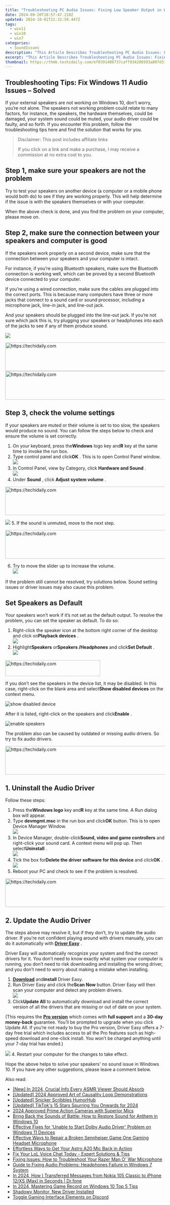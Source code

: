 ```yaml
---
title: "Troubleshooting PC Audio Issues: Fixing Low Speaker Output in Windows 10"
date: 2024-09-26T18:57:47.218Z
updated: 2024-10-01T21:32:59.447Z
tags:
  - win11
  - win10
  - win7
categories:
  - SoundIssues
description: "This Article Describes Troubleshooting PC Audio Issues: Fixing Low Speaker Output in Windows 10"
excerpt: "This Article Describes Troubleshooting PC Audio Issues: Fixing Low Speaker Output in Windows 10"
thumbnail: https://thmb.techidaily.com/ef0391400737caff934206593a807d314ef3298f397300aa8b766972af1af321.jpg
---
```


## Troubleshooting Tips: Fix Windows 11 Audio Issues – Solved

If your external speakers are not working on Windows 10, don’t worry, you’re not alone. The speakers not working problem could relate to many factors, for instance, the speakers, the hardware themselves, could be damaged, your system sound could be muted, your audio driver could be faulty, and so forth. If you encounter this problem, follow the troubleshooting tips here and find the solution that works for you.

>  Disclaimer: This post includes affiliate links
>
>  If you click on a link and make a purchase, I may receive a commission at no extra cost to you.
>

## Step 1, make sure your speakers are not the problem

 Try to test your speakers on another device (a computer or a mobile phone would both do) to see if they are working properly. This will help determine if the issue is with the speakers themselves or with your computer.

 When the above check is done, and you find the problem on your computer, please move on.

## Step 2, make sure the connection between your speakers and computer is good

 If the speakers work properly on a second device, make sure that the connection between your speakers and your computer is intact.

 For instance, if you’re using Bluetooth speakers, make sure the Bluetooth connection is working well, which can be proved by a second Bluetooth device connected to your computer.

 If you’re using a wired connection, make sure the cables are plugged into the correct ports. This is because many computers have three or more jacks that connect to a sound card or sound processor, including a microphone jack, line-in jack, and line-out jack.

 And your speakers should be plugged into the line-out jack. If you’re not sure which jack this is, try plugging your speakers or headphones into each of the jacks to see if any of them produce sound.

![](https://images.drivereasy.com/wp-content/uploads/2016/08/img_57b5314e30c21.png)

<!-- affiliate ads begin -->
<a href="https://sentrypc.7eer.net/c/5597632/398455/3022" target="_top" id="398455">
  <img src="//a.impactradius-go.com/display-ad/3022-398455" border="0" alt="https://techidaily.com" width="728" height="90"/>
</a>
<img height="0" width="0" src="https://sentrypc.7eer.net/i/5597632/398455/3022" style="position:absolute;visibility:hidden;" border="0" />
<!-- affiliate ads end -->

<!-- affiliate ads begin -->
<a href="https://appsumo.8odi.net/c/5597632/2130874/7443" target="_top" id="2130874">
  <img src="//a.impactradius-go.com/display-ad/7443-2130874" border="0" alt="https://techidaily.com" width="728" height="90"/>
</a>
<img height="0" width="0" src="https://appsumo.8odi.net/i/5597632/2130874/7443" style="position:absolute;visibility:hidden;" border="0" />
<!-- affiliate ads end -->

## Step 3, check the volume settings

 If your speakers are muted or their volume is set to too slow, the speakers would produce no sound. You can follow the steps below to check and ensure the volume is set correctly.

1. On your keyboard, press the**Windows** logo key and**R** key at the same time to invoke the run box.
2. Type control panel and click**OK** . This is to open Control Panel window.  
![](https://www.drivereasy.com/wp-content/uploads/2017/12/img_5a379fb55982a.png)
3. In Control Panel, view by Category, click **Hardware and Sound** .  
![](https://www.drivereasy.com/wp-content/uploads/2017/12/img_5a37a0193f08b.jpg)
4. Under **Sound** , click **Adjust system volume** .  

<!-- affiliate ads begin -->
<a href="https://appsumo.8odi.net/c/5597632/2118319/7443" target="_top" id="2118319">
  <img src="//a.impactradius-go.com/display-ad/7443-2118319" border="0" alt="https://techidaily.com" width="728" height="90"/>
</a>
<img height="0" width="0" src="https://appsumo.8odi.net/i/5597632/2118319/7443" style="position:absolute;visibility:hidden;" border="0" />
<!-- affiliate ads end -->

![](https://www.drivereasy.com/wp-content/uploads/2024/06/image-24.png)
5. If the sound is unmuted, move to the next step.

<!-- affiliate ads begin -->
<a href="https://ephamedtechinc.pxf.io/c/5597632/2137207/26400" target="_top" id="2137207">
  <img src="//a.impactradius-go.com/display-ad/26400-2137207" border="0" alt="https://techidaily.com" width="728" height="90"/>
</a>
<img height="0" width="0" src="https://ephamedtechinc.pxf.io/i/5597632/2137207/26400" style="position:absolute;visibility:hidden;" border="0" />
<!-- affiliate ads end -->

6. Try to move the slider up to increase the volume.  
![](https://www.drivereasy.com/wp-content/uploads/2016/08/volume-mixer.jpg)

 If the problem still cannot be resolved, try solutions below. Sound setting issues or driver issues may also cause this problem.

## Set Speakers as Default

 Your speakers won’t work if it’s not set as the default output. To resolve the problem, you can set the speaker as default. To do so:

1. Right-click the speaker icon at the bottom right corner of the desktop and click on**Playback devices** .  
![](https://www.drivereasy.com/wp-content/uploads/2017/09/img_59b11f3def8f1.png)
2. Highlight**Speakers** or**Speakers /Headphones** and click**Set Default** .  
![](https://www.drivereasy.com/wp-content/uploads/2016/08/set-as-default.jpg)

<!-- affiliate ads begin -->
<a href="https://25home.pxf.io/c/5597632/2148642/16836" target="_top" id="2148642">
  <img src="//a.impactradius-go.com/display-ad/16836-2148642" border="0" alt="https://techidaily.com" width="300" height="50"/>
</a>
<img height="0" width="0" src="https://25home.pxf.io/i/5597632/2148642/16836" style="position:absolute;visibility:hidden;" border="0" />
<!-- affiliate ads end -->

 If you don’t see the speakers in the device list, it may be disabled. In this case, right-click on the blank area and select**Show disabled devices** on the context menu.

![show disabled device](https://images.drivereasy.com/wp-content/uploads/2016/08/show-disabled-device.jpg)

 After it is listed, right-click on the speakers and click**Enable** .

![enable speakers](https://images.drivereasy.com/wp-content/uploads/2016/08/enable-speakers.jpg)

 The problem also can be caused by outdated or missing audio drivers. So try to fix audio drivers.

<!-- affiliate ads begin -->
<a href="https://appsumo.8odi.net/c/5597632/2129740/7443" target="_top" id="2129740">
  <img src="//a.impactradius-go.com/display-ad/7443-2129740" border="0" alt="https://techidaily.com" width="728" height="90"/>
</a>
<img height="0" width="0" src="https://appsumo.8odi.net/i/5597632/2129740/7443" style="position:absolute;visibility:hidden;" border="0" />
<!-- affiliate ads end -->

## 1\. Uninstall the Audio Driver

Follow these steps:

1. Press the**Windows logo** key and**R** key at the same time. A Run dialog box will appear.
2. Type **devmgmt.msc** in the run box and click**OK** button. This is to open Device Manager Window.  
![](https://www.drivereasy.com/wp-content/uploads/2016/05/img_57354ce2ad87d.png)
3. In Device Manager, double-click**Sound, video and game controllers** and right-click your sound card. A context menu will pop up. Then select**Uninstall** .  
![](https://www.drivereasy.com/wp-content/uploads/2016/05/img_57355165cc4c9.png)
4. Tick the box for**Delete the driver software for this device** and click**OK** .  
![](https://www.drivereasy.com/wp-content/uploads/2016/05/img_573551f5c1434.png)
5. Reboot your PC and check to see if the problem is resolved.

<!-- affiliate ads begin -->
<a href="https://25home.pxf.io/c/5597632/2148649/16836" target="_top" id="2148649">
  <img src="//a.impactradius-go.com/display-ad/16836-2148649" border="0" alt="https://techidaily.com" width="720" height="90"/>
</a>
<img height="0" width="0" src="https://25home.pxf.io/i/5597632/2148649/16836" style="position:absolute;visibility:hidden;" border="0" />
<!-- affiliate ads end -->

## 2\. Update the Audio Driver

 The steps above may resolve it, but if they don’t, try to update the audio driver. If you’re not confident playing around with drivers manually,  you can do it automatically with **[Driver Easy](https://tools.techidaily.com/drivereasy/download/)**  .

 Driver Easy will automatically recognize your system and find the correct drivers for it. You don’t need to know exactly what system your computer is running, you don’t need to risk downloading and installing the wrong driver, and you don’t need to worry about making a mistake when installing.

1. **[Download](https://tools.techidaily.com/drivereasy/download/)**  and**install** Driver Easy.
2. Run Driver Easy and click the**Scan Now** button. Driver Easy will then scan your computer and detect any problem drivers.  
![](https://www.drivereasy.com/wp-content/uploads/2020/10/6_0_scan-now.jpg)
3. Click**Update All** to automatically download and install the correct version of all the drivers that are missing or out of date on your system.  

 (This requires the **[Pro version](https://tools.techidaily.com/drivereasy/download/)**  which comes with **full support**  and a **30-day money-back**  guarantee. You’ll be prompted to upgrade when you click Update All. If you’re not ready to buy the Pro version, Driver Easy offers a 7-day free trial which includes access to all the Pro features such as high-speed download and one-click install. You won’t be charged anything until your 7-day trial has ended.)  

![](https://www.drivereasy.com/wp-content/uploads/2024/05/Reaktek-audio.jpg)
4. Restart your computer for the changes to take effect.

 Hope the above helps to solve your speakers’ no sound issue in Windows 10\. If you have any other suggestions, please leave a comment below.

<ins class="adsbygoogle"
     style="display:block"
     data-ad-format="autorelaxed"
     data-ad-client="ca-pub-7571918770474297"
     data-ad-slot="1223367746"></ins>

<ins class="adsbygoogle"
     style="display:block"
     data-ad-client="ca-pub-7571918770474297"
     data-ad-slot="8358498916"
     data-ad-format="auto"
     data-full-width-responsive="true"></ins>

<span class="atpl-alsoreadstyle">Also read:</span>
<div><ul>
<li><a href="https://youtube-webster.techidaily.com/n-2024-crucial-info-every-asmr-viewer-should-absorb/"><u>[New] In 2024, Crucial Info Every ASMR Viewer Should Absorb</u></a></li>
<li><a href="https://fox-helps.techidaily.com/updated-2024-approved-art-of-causality-loop-demonstrations/"><u>[Updated] 2024 Approved Art of Causality Loop Demonstrations</u></a></li>
<li><a href="https://extra-guidance.techidaily.com/updated-snicker-scribbles-humorhub/"><u>[Updated] Snicker Scribbles HumorHub</u></a></li>
<li><a href="https://tiktok-video-recordings.techidaily.com/updated-tiktoks-15-stars-spurring-you-onwards-for-2024/"><u>[Updated] TikTok's 15 Stars Spurring You Onwards for 2024</u></a></li>
<li><a href="https://fox-glue.techidaily.com/2024-approved-prime-action-cameras-with-superior-mics/"><u>2024 Approved Prime Action Cameras with Superior Mics</u></a></li>
<li><a href="https://sound-issues.techidaily.com/bring-back-the-sounds-of-battle-how-to-restore-sound-for-anthem-in-windows-10/"><u>Bring Back the Sounds of Battle: How to Restore Sound for Anthem in Windows 10</u></a></li>
<li><a href="https://sound-issues.techidaily.com/effective-fixes-for-unable-to-start-dolby-audio-driver-problem-on-windows-11-devices/"><u>Effective Fixes for 'Unable to Start Dolby Audio Driver' Problem on Windows 11 Devices</u></a></li>
<li><a href="https://sound-issues.techidaily.com/effective-ways-to-repair-a-broken-sennheiser-game-one-gaming-headset-microphone/"><u>Effective Ways to Repair a Broken Sennheiser Game One Gaming Headset Microphone</u></a></li>
<li><a href="https://sound-issues.techidaily.com/effortless-ways-to-get-your-astro-a20-mic-back-in-action/"><u>Effortless Ways to Get Your Astro A20 Mic Back in Action</u></a></li>
<li><a href="https://sound-issues.techidaily.com/fix-your-lol-voice-chat-today-expert-solutions-and-tips/"><u>Fix Your LoL Voice Chat Today - Expert Solutions & Tips</u></a></li>
<li><a href="https://sound-issues.techidaily.com/fixing-issues-how-to-troubleshoot-your-razer-man-o-war-microphone/"><u>Fixing Issues: How to Troubleshoot Your Razer Man O' War Microphone</u></a></li>
<li><a href="https://sound-issues.techidaily.com/guide-to-fixing-audio-problems-headphones-failure-in-windows-7-system/"><u>Guide to Fixing Audio Problems: Headphones Failure in Windows 7 System</u></a></li>
<li><a href="https://android-transfer.techidaily.com/in-2024-how-i-transferred-messages-from-nokia-105-classic-to-iphone-12xs-max-in-seconds-drfone-by-drfone-transfer-from-android-transfer-from-android/"><u>In 2024, How I Transferred Messages from Nokia 105 Classic to iPhone 12/XS (Max) in Seconds | Dr.fone</u></a></li>
<li><a href="https://remote-screen-capture.techidaily.com/in-2024-mastering-game-record-on-windows-10-top-5-tips/"><u>In 2024, Mastering Game Record on Windows 10 Top 5 Tips</u></a></li>
<li><a href="https://graphic-issues.techidaily.com/shadowy-monitor-new-driver-installed/"><u>Shadowy Monitor, New Driver Installed</u></a></li>
<li><a href="https://games-able.techidaily.com/toggle-gaming-interface-elements-on-discord/"><u>Toggle Gaming Interface Elements on Discord</u></a></li>
</ul></div>

